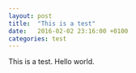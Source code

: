 ```yaml
---
layout: post
title:  "This is a test"
date:   2016-02-02 23:16:00 +0100
categories: test
---
```

This is a test. Hello world.
